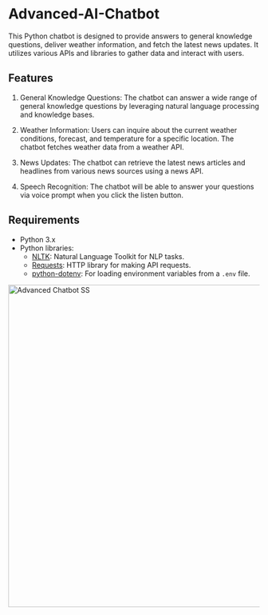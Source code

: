 # Advanced-AI-Chatbot

This Python chatbot is designed to provide answers to general knowledge questions, deliver weather information, and fetch the latest news updates. It utilizes various APIs and libraries to gather data and interact with users.

## Features

1. General Knowledge Questions: The chatbot can answer a wide range of general knowledge questions by leveraging natural language processing and knowledge bases.

2. Weather Information: Users can inquire about the current weather conditions, forecast, and temperature for a specific location. The chatbot fetches weather data from a weather API.

3. News Updates: The chatbot can retrieve the latest news articles and headlines from various news sources using a news API.

4. Speech Recognition: The chatbot will be able to answer your questions via voice prompt when you click the listen button.

## Requirements

- Python 3.x
- Python libraries:
  - [NLTK](https://www.nltk.org/): Natural Language Toolkit for NLP tasks.
  - [Requests](https://requests.readthedocs.io/): HTTP library for making API requests.
  - [python-dotenv](https://pypi.org/project/python-dotenv/): For loading environment variables from a `.env` file.
<img width="645" alt="Advanced Chatbot SS" src="https://github.com/Millertrevor98/Advanced-AI-Chatbot/assets/78606684/6d9a48a8-e903-4e5e-89c0-888fe195d015">

